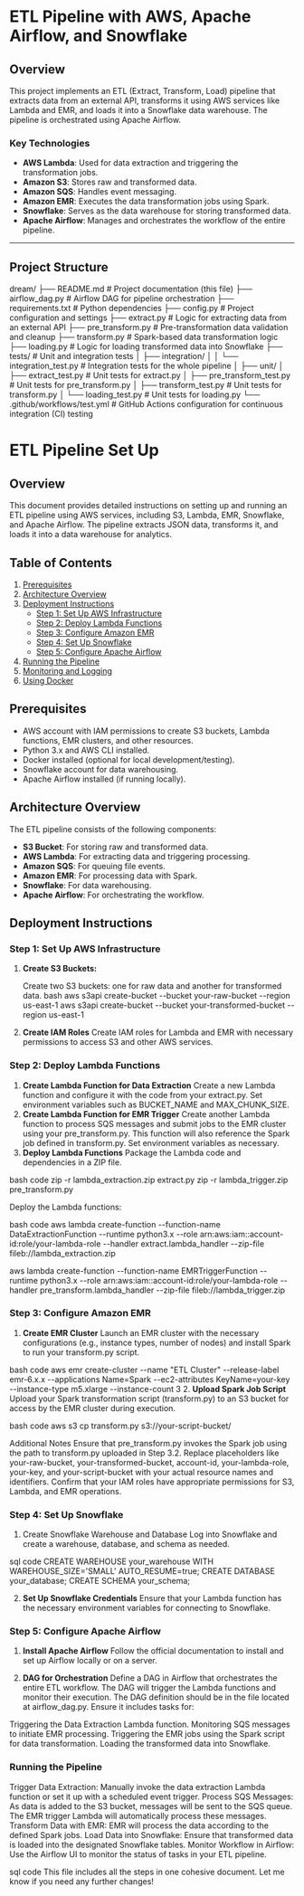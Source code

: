 # ETL Pipeline with AWS, Apache Airflow, and Snowflake

## Overview

This project implements an ETL (Extract, Transform, Load) pipeline that extracts data from an external API, transforms it using AWS services like Lambda and EMR, and loads it into a Snowflake data warehouse. The pipeline is orchestrated using Apache Airflow.

### Key Technologies
- **AWS Lambda**: Used for data extraction and triggering the transformation jobs.
- **Amazon S3**: Stores raw and transformed data.
- **Amazon SQS**: Handles event messaging.
- **Amazon EMR**: Executes the data transformation jobs using Spark.
- **Snowflake**: Serves as the data warehouse for storing transformed data.
- **Apache Airflow**: Manages and orchestrates the workflow of the entire pipeline.

---

## Project Structure

dream/
├── README.md               # Project documentation (this file)
├── airflow_dag.py          # Airflow DAG for pipeline orchestration
├── requirements.txt        # Python dependencies
├── config.py               # Project configuration and settings
├── extract.py              # Logic for extracting data from an external API
├── pre_transform.py        # Pre-transformation data validation and cleanup
├── transform.py            # Spark-based data transformation logic
├── loading.py              # Logic for loading transformed data into Snowflake
├── tests/                  # Unit and integration tests
│   ├── integration/
│   │     └── integration_test.py  # Integration tests for the whole pipeline
│   ├── unit/
│        ├── extract_test.py      # Unit tests for extract.py
│        ├── pre_transform_test.py # Unit tests for pre_transform.py
│        ├── transform_test.py    # Unit tests for transform.py
│        └── loading_test.py      # Unit tests for loading.py
└── .github/workflows/test.yml    # GitHub Actions configuration for continuous integration (CI) testing

# ETL Pipeline Set Up

## Overview

This document provides detailed instructions on setting up and running an ETL pipeline using AWS services, including S3, Lambda, EMR, Snowflake, and Apache Airflow. The pipeline extracts JSON data, transforms it, and loads it into a data warehouse for analytics.

## Table of Contents

1. [Prerequisites](#prerequisites)
2. [Architecture Overview](#architecture-overview)
3. [Deployment Instructions](#deployment-instructions)
   - [Step 1: Set Up AWS Infrastructure](#step-1-set-up-aws-infrastructure)
   - [Step 2: Deploy Lambda Functions](#step-2-deploy-lambda-functions)
   - [Step 3: Configure Amazon EMR](#step-3-configure-amazon-emr)
   - [Step 4: Set Up Snowflake](#step-4-set-up-snowflake)
   - [Step 5: Configure Apache Airflow](#step-5-configure-apache-airflow)
4. [Running the Pipeline](#running-the-pipeline)
5. [Monitoring and Logging](#monitoring-and-logging)
6. [Using Docker](#using-docker)

## Prerequisites

- AWS account with IAM permissions to create S3 buckets, Lambda functions, EMR clusters, and other resources.
- Python 3.x and AWS CLI installed.
- Docker installed (optional for local development/testing).
- Snowflake account for data warehousing.
- Apache Airflow installed (if running locally).

## Architecture Overview

The ETL pipeline consists of the following components:

- **S3 Bucket**: For storing raw and transformed data.
- **AWS Lambda**: For extracting data and triggering processing.
- **Amazon SQS**: For queuing file events.
- **Amazon EMR**: For processing data with Spark.
- **Snowflake**: For data warehousing.
- **Apache Airflow**: For orchestrating the workflow.

## Deployment Instructions

### Step 1: Set Up AWS Infrastructure

1. **Create S3 Buckets:**

   Create two S3 buckets: one for raw data and another for transformed data.
   bash
   aws s3api create-bucket --bucket your-raw-bucket --region us-east-1
   aws s3api create-bucket --bucket your-transformed-bucket --region us-east-1

2. **Create IAM Roles**
Create IAM roles for Lambda and EMR with necessary permissions to access S3 and other AWS services.

### Step 2: Deploy Lambda Functions
1. **Create Lambda Function for Data Extraction**
Create a new Lambda function and configure it with the code from your extract.py.
Set environment variables such as BUCKET_NAME and MAX_CHUNK_SIZE.
2. **Create Lambda Function for EMR Trigger**
Create another Lambda function to process SQS messages and submit jobs to the EMR cluster using your pre_transform.py. This function will also reference the Spark job defined in transform.py.
Set environment variables as necessary.
3. **Deploy Lambda Functions**
Package the Lambda code and dependencies in a ZIP file.

bash code
zip -r lambda_extraction.zip extract.py
zip -r lambda_trigger.zip pre_transform.py

Deploy the Lambda functions:

bash code
aws lambda create-function --function-name DataExtractionFunction --runtime python3.x --role arn:aws:iam::account-id:role/your-lambda-role --handler extract.lambda_handler --zip-file fileb://lambda_extraction.zip

aws lambda create-function --function-name EMRTriggerFunction --runtime python3.x --role arn:aws:iam::account-id:role/your-lambda-role --handler pre_transform.lambda_handler --zip-file fileb://lambda_trigger.zip
### Step 3: Configure Amazon EMR
1. **Create EMR Cluster**
Launch an EMR cluster with the necessary configurations (e.g., instance types, number of nodes) and install Spark to run your transform.py script.

bash code
aws emr create-cluster --name "ETL Cluster" --release-label emr-6.x.x --applications Name=Spark --ec2-attributes KeyName=your-key --instance-type m5.xlarge --instance-count 3
2. **Upload Spark Job Script**
Upload your Spark transformation script (transform.py) to an S3 bucket for access by the EMR cluster during execution.

bash code
aws s3 cp transform.py s3://your-script-bucket/

Additional Notes
Ensure that pre_transform.py invokes the Spark job using the path to transform.py uploaded in Step 3.2.
Replace placeholders like your-raw-bucket, your-transformed-bucket, account-id, your-lambda-role, your-key, and your-script-bucket with your actual resource names and identifiers.
Confirm that your IAM roles have appropriate permissions for S3, Lambda, and EMR operations.
### Step 4: Set Up Snowflake
1. Create Snowflake Warehouse and Database
Log into Snowflake and create a warehouse, database, and schema as needed.

sql code
CREATE WAREHOUSE your_warehouse WITH WAREHOUSE_SIZE='SMALL' AUTO_RESUME=true;
CREATE DATABASE your_database;
CREATE SCHEMA your_schema;

2. **Set Up Snowflake Credentials**
Ensure that your Lambda function has the necessary environment variables for connecting to Snowflake.

### Step 5: Configure Apache Airflow
1. **Install Apache Airflow**
Follow the official documentation to install and set up Airflow locally or on a server.

2. **DAG for Orchestration**
Define a DAG in Airflow that orchestrates the entire ETL workflow. The DAG will trigger the Lambda functions and monitor their execution. The DAG definition should be in the file located at airflow_dag.py. Ensure it includes tasks for:

Triggering the Data Extraction Lambda function.
Monitoring SQS messages to initiate EMR processing.
Triggering the EMR jobs using the Spark script for data transformation.
Loading the transformed data into Snowflake.

### Running the Pipeline
Trigger Data Extraction: Manually invoke the data extraction Lambda function or set it up with a scheduled event trigger.
Process SQS Messages: As data is added to the S3 bucket, messages will be sent to the SQS queue. The EMR trigger Lambda will automatically process these messages.
Transform Data with EMR: EMR will process the data according to the defined Spark jobs.
Load Data into Snowflake: Ensure that transformed data is loaded into the designated Snowflake tables.
Monitor Workflow in Airflow: Use the Airflow UI to monitor the status of tasks in your ETL pipeline.

sql code
This file includes all the steps in one cohesive document. Let me know if you need any further changes!

